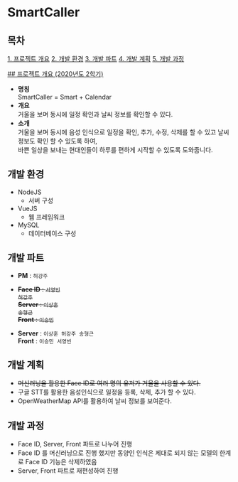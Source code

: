 # SmartCaller

## 목차
[1. 프로젝트 개요](#프로젝트-개요)
[2. 개발 환경](#개발-환경)
[3. 개발 파트](#개발-파트)
[4. 개발 계획](#개발-계획)
[5. 개발 과정](#개발-과정)

<a href="#프로젝트-개요">## 프로젝트 개요 (2020년도 2학기)</a>
- **명칭**<br>
  SmartCaller = Smart + Calendar
- **개요**<br>
  거울을 보며 동시에 일정 확인과 날씨 정보를 확인할 수 있다.
- **소개**<br>
  거울을 보며 동시에 음성 인식으로 일정을 확인, 추가, 수정, 삭제를 할 수 있고 날씨 정보도 확인 할 수 있도록 하여, <br>
  바쁜 일상을 보내는 현대인들이 하루를 편하게 시작할 수 있도록 도와줍니다. 
## 개발 환경
- NodeJS
  - 서버 구성
- VueJS
  - 웹 프레임워크
- MySQL
  - 데이터베이스 구성

## 개발 파트
- **PM** : <code>허강주</code>
- <del>**Face ID** : <code>서영빈 허강주</code></del><br>
  <del>**Server** : <code>이상훈 송형근</code></del><br>
  <del>**Front** : <code>이승민</code></del><br>

- **Server** : <code>이상훈 허강주 송형근</code><br>
  **Front** : <code>이승민 서영빈</code>

## 개발 계획
- <del>머신러닝을 활용한 Face ID로 여러 명의 유저가 거울을 사용할 수 있다.</del>
- 구글 STT를 활용한 음성인식으로 일정을 등록, 삭제, 추가 할 수 있다.
- OpenWeatherMap API를 활용하여 날씨 정보를 보여준다.

## 개발 과정
- Face ID, Server, Front 파트로 나누어 진행
- Face ID 를 머신러닝으로 진행 했지만 동양인 인식은 제대로 되지 않는 모델의 한계로 Face ID 기능은 삭제하였음
- Server, Front 파트로 재편성하여 진행

